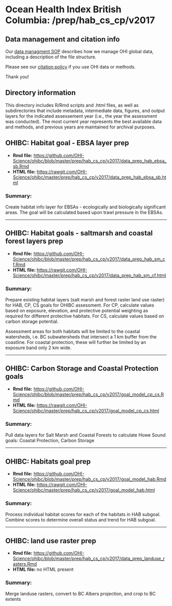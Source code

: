 # Ocean Health Index British Columbia: /prep/hab_cs_cp/v2017

<!--This folder describes the methods used to prepare data for _GOALNAME_ for the OHIBC assessment.

More information about this goal is available [here](http://ohi-science.org/goals/#artisanal-fishing-opportunities).

-->

## Data management and citation info

Our [data managment SOP](https://rawgit.com/OHI-Science/ohiprep/master/src/dataOrganization_SOP.html) describes how we manage OHI global data, including a description of the file structure.

Please see our [citation policy](http://ohi-science.org/citation-policy/) if you use OHI data or methods.

Thank you!

## Directory information

This directory includes R/Rmd scripts and .html files, as well as subdirectories that include metadata, intermediate data, figures, and output layers for the indicated assessement year (i.e., the year the assessment was conducted).  The most current year represents the best available data and methods, and previous years are maintained for archival purposes.

## OHIBC: Habitat goal - EBSA layer prep

* __Rmd file:__ https://github.com/OHI-Science/ohibc/blob/master/prep/hab_cs_cp/v2017/data_prep_hab_ebsa_sb.Rmd 
* __HTML file:__ https://rawgit.com/OHI-Science/ohibc/master/prep/hab_cs_cp/v2017/data_prep_hab_ebsa_sb.html

### Summary:

Create habitat info layer for EBSAs - ecologically and biologically significant areas.  The goal will be calculated based upon trawl pressure in the EBSAs.

-----

## OHIBC: Habitat goals - saltmarsh and coastal forest layers prep

* __Rmd file:__ https://github.com/OHI-Science/ohibc/blob/master/prep/hab_cs_cp/v2017/data_prep_hab_sm_cf.Rmd 
* __HTML file:__ https://rawgit.com/OHI-Science/ohibc/master/prep/hab_cs_cp/v2017/data_prep_hab_sm_cf.html

### Summary:

Prepare existing habitat layers (salt marsh and forest raster land use raster) for HAB, CP, CS goals for OHIBC assessment.  For CP, calculate values based on exposure, elevation, and protective potential weighting as required for different protective habitats.  For CS, calculate values based on carbon storage potential.

Assessment areas for both habitats will be limited to the coastal watersheds, i.e. BC subwatersheds that intersect a 1 km buffer from the coastline.  For coastal protection, these will further be limited by an exposure band only 2 km wide.

-----

## OHIBC: Carbon Storage and Coastal Protection goals

* __Rmd file:__ https://github.com/OHI-Science/ohibc/blob/master/prep/hab_cs_cp/v2017/goal_model_cp_cs.Rmd 
* __HTML file:__ https://rawgit.com/OHI-Science/ohibc/master/prep/hab_cs_cp/v2017/goal_model_cp_cs.html

### Summary:

Pull data layers for Salt Marsh and Coastal Forests to calculate Howe Sound goals: Coastal Protection, Carbon Storage

-----

## OHIBC: Habitats goal prep

* __Rmd file:__ https://github.com/OHI-Science/ohibc/blob/master/prep/hab_cs_cp/v2017/goal_model_hab.Rmd 
* __HTML file:__ https://rawgit.com/OHI-Science/ohibc/master/prep/hab_cs_cp/v2017/goal_model_hab.html

### Summary:

Process individual habitat scores for each of the habitats in HAB subgoal.  Combine scores to determine overall status and trend for HAB subgoal.

-----

## OHIBC: land use raster prep

* __Rmd file:__ https://github.com/OHI-Science/ohibc/blob/master/prep/hab_cs_cp/v2017/data_prep_landuse_rasters.Rmd 
* __HTML file:__ no HTML present

### Summary:

Merge landuse rasters, convert to BC Albers projection, and crop to BC extents


